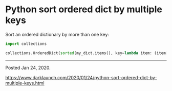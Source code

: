 # Python sort ordered dict by multiple keys

Sort an ordered dictionary by more than one key:

```python
import collections

collections.OrderedDict(sorted(my_dict.items(), key=lambda item: (item[1], item[0]), reverse=True))
```

---

Posted Jan 24, 2020.

https://www.darklaunch.com/2020/01/24/python-sort-ordered-dict-by-multiple-keys.html